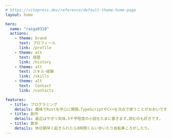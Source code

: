 ```yaml
---
# https://vitepress.dev/reference/default-theme-home-page
layout: home

hero:
  name: "raiga0310"
  actions:
    - theme: brand
      text: プロフィール
      link: /profile
    - theme: alt
      text: 経歴
      link: /history
    - theme: alt
      text: スキル･経験
      link: /skills
    - theme: alt
      text:  Contact
      link: /contacts

features:
  - title: プログラミング
    details: 趣味でRustを中心に開発｡TypeScriptやC++を次点で使うことがおおいです｡<br>インターンではPHPでバックエンド領域にアサインされています｡
  - title: 創作
    details: 最近はサボリ気味｡5千字程度の小説をたまに書きます｡読むのも好きです｡
  - title: 散歩
    details: 休日朝早く起きられたら8時間くらい歩いたり自転車ころがしたり｡
---
```

